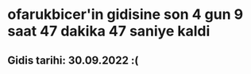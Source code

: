 # ofarukbicer'in gidisine son 4 gun 9 saat 47 dakika 47 saniye kaldi

## Gidis tarihi: 30.09.2022 :(